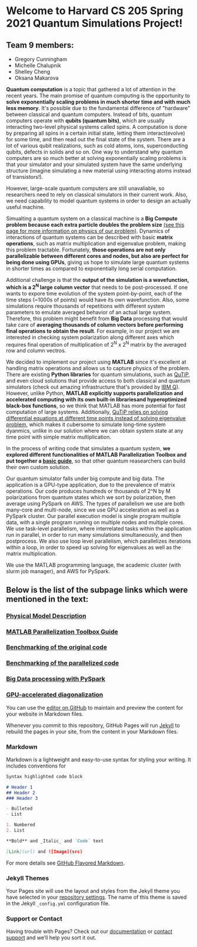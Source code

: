 # Welcome to Harvard CS 205 Spring 2021 Quantum Simulations Project!

## Team 9 members:
- Gregory Cunningham
- Michelle Chalupnik
- Shelley Cheng
- Oksana Makarova

**Quantum computation** is a topic that gathered a lot of attention in the recent years. The main promise of quantum computing is the opportunity to **solve exponentially scaling problems in much shorter time and with much less memory**. It's possible due to the fundamental difference of "hardware" between classical and quantum computers. Instead of bits, quantum computers operate with **qubits (quantum bits)**, which are usually interacting two-level physical systems called spins. A computation is done by preparing all spins in a certain initial state, letting them interact(evolve) for some time, and then read out the final state of the system. There are a lot of various qubit realizations, such as cold atoms, ions, superconducting qubits, defects in solids and so on. One way to understand why quantum computers are so much better at solving exponentially scaling problems is that your simulator and your simulated system have the same underlying structure (imagine simulating a new material using interacting atoms instead of transistors!).

However, large-scale quantum computers are still unavaliable, so researchers need to rely on classical simulators in their current work. Also, we need capability to model quantum systems in order to design an actually useful machine. 

Simualting a quantum system on a classical machine is a **Big Compute problem because each extra particle doubles the problem size** [(see this page for more information on physics of our problem)](https://oksana-makarova.github.io/CS205-QuantumSimulations/Model_Description). Dynamics of interactions of quantum systems can be described with basic **matrix operations**, such as matrix multiplication and eigenvalue problem, making this problem tractable. Fortunately, **those operations are not only parallelizable between different cores and nodes, but also are perfect for being done using GPUs**, giving us hope to simulate large quantum systems in shorter times as compared to exponentially long serial computation.

Additional challenge is that the **output of the simulation is a wavefunction, which is a 2<sup>N</sup> large column vector** that needs to be post-processed. If one wants to expore time evolution of the system point-by-point, each of the time steps (~1000s of points) would have its own wavefunction. Also, some simulations require thousands of repetitions with different system parameters to emulate averaged behavior of an actual large system. Therefore, this problem might benefit from **Big Data** processing that would take care of **averaging thousands of column vectors before performing final operations to obtain the result**. For example, in our project we are interested in checking system polarization along different axes which requires final operation of multiplication of 2<sup>N</sup> x 2<sup>N</sup> matrix by the averaged row and column vectros. 

We decided to implement our project using **MATLAB** since it's excellent at handling matrix operations and allows us to capture physics of the problem. There are existing **Python libraries** for quantum simulations, such as [QuTiP](http://qutip.org/), and even cloud solutions that provide access to both classical and quantum simulators (check out amazing infrastructure that's provided by [IBM Q](https://www.ibm.com/quantum-computing/)). However, unlike Python, **MATLAB explicitly supports parallelization and accelerated computing with its own built-in librariesand hyperoptimized black-box functions**, so we think that MATLAB has more potential for fast computation of large systems. Additionally, [QuTiP relies on solving differential equations at different time points instead of solving eigenvalue problem](http://qutip.org/docs/3.1.0/guide/dynamics/dynamics-master.html), which makes it cubersome to simulate long-time system dyanmics, unlike in our solution where we can obtain system state at any time point with simple matrix multiplication.

In the process of writing code that simulates a quantum system, **we explored different functionalities of MATLAB Parallelization Toolbox and put together a [basic guide](https://oksana-makarova.github.io/CS205-QuantumSimulations/matlab_guide)**, so that other quantum reasearchers can build their own custom solution. 

Our quantum simulator falls under big compute and big data. The application is a GPU-type application, due to the prevalence of matrix operations. Our code produces hundreds or thousands of 2^N by M polarizations from quantum states which we sort by polarization, then average using PySpark on AWS. The types of parallelism we use are both many-core and multi-node, since we use GPU acceleration as well as a PySpark cluster. Our parallel execution model is single program multiple data, with a single program running on multiple nodes and multiple cores. We use task-level parallelism, where interrelated tasks within the application run in parallel, in order to run many simulations simultaneously, and then postprocess. We also use loop level parallelism, which parallelizes iterations within a loop, in order to speed up solving for eigenvalues as well as the matrix multiplication.

We use the MATLAB programming language, the academic cluster (with slurm job manager), and AWS for PySpark.



## Below is the list of the subpage links which were mentioned in the text:

### [Physical Model Description](https://oksana-makarova.github.io/CS205-QuantumSimulations/Model_Description)
### [MATLAB Parallelization Toolbox Guide](https://oksana-makarova.github.io/CS205-QuantumSimulations/matlab_guide)
### [Benchmarking of the original code](https://oksana-makarova.github.io/CS205-QuantumSimulations/serial_code)
### [Benchmarking of the parallelized code](https://oksana-makarova.github.io/CS205-QuantumSimulations/Parallel_benchmarking)
### [Big Data processing with PySpark](https://oksana-makarova.github.io/CS205-QuantumSimulations/spark)
### [GPU-accelerated diagonalization](https://oksana-makarova.github.io/CS205-QuantumSimulations/Matrix_Load_Balancing)


You can use the [editor on GitHub](https://github.com/oksana-makarova/CS205-QuantumSimulations/edit/om/docs/index.md) to maintain and preview the content for your website in Markdown files.

Whenever you commit to this repository, GitHub Pages will run [Jekyll](https://jekyllrb.com/) to rebuild the pages in your site, from the content in your Markdown files.

### Markdown

Markdown is a lightweight and easy-to-use syntax for styling your writing. It includes conventions for

```markdown
Syntax highlighted code block

# Header 1
## Header 2
### Header 3

- Bulleted
- List

1. Numbered
2. List

**Bold** and _Italic_ and `Code` text

[Link](url) and ![Image](src)
```

For more details see [GitHub Flavored Markdown](https://guides.github.com/features/mastering-markdown/).

### Jekyll Themes

Your Pages site will use the layout and styles from the Jekyll theme you have selected in your [repository settings](https://github.com/oksana-makarova/CS205-QuantumSimulations/settings/pages). The name of this theme is saved in the Jekyll `_config.yml` configuration file.

### Support or Contact

Having trouble with Pages? Check out our [documentation](https://docs.github.com/categories/github-pages-basics/) or [contact support](https://support.github.com/contact) and we’ll help you sort it out.
